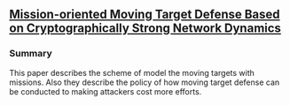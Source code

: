 ## [Mission-oriented Moving Target Defense Based on Cryptographically Strong Network Dynamics](http://dl.acm.org/citation.cfm?id=2460040)

### Summary
This paper describes the scheme of model the moving targets with missions. Also they describe the policy of how moving target defense can be conducted to making attackers cost more efforts.
